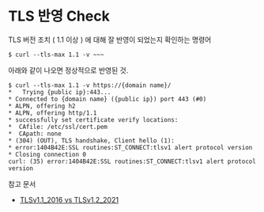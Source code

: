 # TLS 반영 Check

TLS 버전 조치 ( 1.1 이상 ) 에 대해 잘 반영이 되었는지 확인하는 명령어

~~~
$ curl --tls-max 1.1 -v ~~~
~~~



아래와 같이 나오면 정상적으로 반영된 것.

~~~
$ curl --tls-max 1.1 -v https://{domain name}/
*   Trying {public ip}:443...
* Connected to {domain name} ({public ip}) port 443 (#0)
* ALPN, offering h2
* ALPN, offering http/1.1
* successfully set certificate verify locations:
*  CAfile: /etc/ssl/cert.pem
*  CApath: none
* (304) (OUT), TLS handshake, Client hello (1):
* error:1404B42E:SSL routines:ST_CONNECT:tlsv1 alert protocol version
* Closing connection 0
curl: (35) error:1404B42E:SSL routines:ST_CONNECT:tlsv1 alert protocol version
~~~



참고 문서

- [TLSv1.1_2016 vs TLSv1.2_2021](https://docs.aws.amazon.com/ko_kr/AmazonCloudFront/latest/DeveloperGuide/secure-connections-supported-viewer-protocols-ciphers.html)
